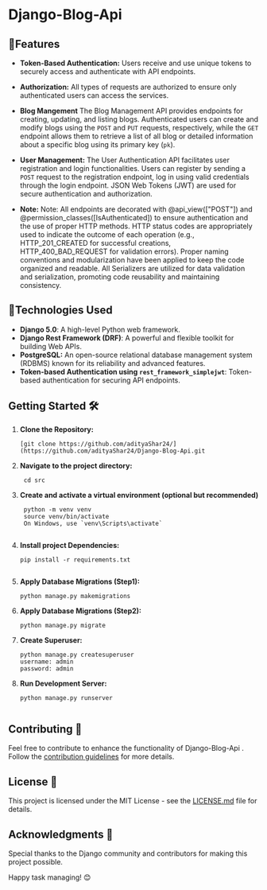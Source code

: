 # Django-Blog-Api

## 🎯Features 

- **Token-Based Authentication:** Users receive and use unique tokens to securely access and authenticate with API endpoints.

- **Authorization:** All types of requests are authorized to ensure only authenticated users can access the services.

-  **Blog Mangement** The Blog Management API provides endpoints for creating, updating, and listing blogs. Authenticated users can create and modify blogs using the `POST` and `PUT` requests, respectively, while the `GET` endpoint allows them to retrieve a list of all blog or detailed information about a specific blog using its primary key (`pk`).

- **User Management:** The User Authentication API facilitates user registration and login functionalities. Users can register by sending a `POST` request to the registration endpoint, log in using valid credentials through the login endpoint. JSON Web Tokens (JWT) are used for secure authentication and authorization.

- **Note:** Note:
All endpoints are decorated with @api_view(["POST"]) and @permission_classes([IsAuthenticated]) to ensure authentication and the use of proper HTTP methods.
HTTP status codes are appropriately used to indicate the outcome of each operation (e.g., HTTP_201_CREATED for successful creations, HTTP_400_BAD_REQUEST for validation errors).
Proper naming conventions and modularization have been applied to keep the code organized and readable.
All Serializers are utilized for data validation and serialization, promoting code reusability and maintaining consistency.


## 🚀Technologies Used 

- **Django 5.0**: A high-level Python web framework.
- **Django Rest Framework (DRF)**: A powerful and flexible toolkit for building Web APIs.
- **PostgreSQL:** An open-source relational database management system (RDBMS) known for its reliability and advanced features.
- **Token-based Authentication using `rest_framework_simplejwt`**: Token-based authentication for securing API endpoints.

## Getting Started 🛠️

1. **Clone the Repository:**
   ```shell
   [git clone https://github.com/adityaShar24/](https://github.com/adityaShar24/Django-Blog-Api.git

2. **Navigate to the project directory:**
   ```shell
    cd src

2. **Create and activate a virtual environment (optional but recommended)**
   ```shell
    python -m venv venv
    source venv/bin/activate  
    On Windows, use `venv\Scripts\activate`


2. **Install project Dependencies:** 
    ```shell
    pip install -r requirements.txt
 

3. **Apply Database Migrations (Step1):** 
    ```shell
    python manage.py makemigrations

4. **Apply Database Migrations (Step2):** 
    ```shell
    python manage.py migrate

5. **Create Superuser:** 
    ```shell
    python manage.py createsuperuser
    username: admin
    password: admin   

5. **Run Development Server:** 
    ```shell
    python manage.py runserver    


## Contributing 🤝

Feel free to contribute to enhance the functionality of Django-Blog-Api . Follow the [contribution guidelines](CONTRIBUTING.md) for more details.

## License 📄

This project is licensed under the MIT License - see the [LICENSE.md](https://github.com/adityaShar24/Django-Blog-Api/blob/main/LICENSE) file for details.

## Acknowledgments 🙏

Special thanks to the Django community and contributors for making this project possible.

Happy task managing! 😊






